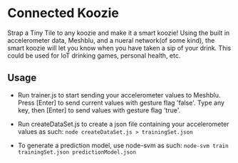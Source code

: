 # Connected Koozie

Strap a Tiny Tile to any koozie and make it a smart koozie! Using the built in accelerometer data, Meshblu, and a nueral network(of some kind), the smart koozie will let you know when you have taken a sip of your drink. This could be used for IoT drinking games, personal health, etc.

## Usage

- Run trainer.js to start sending your accelerometer values to Meshblu. Press [Enter] to send current values with gesture flag 'false'. Type any key, then [Enter] to send values with gesture flag 'true'.

- Run createDataSet.js to create a json file containing your accelerometer values as such: `node createDataSet.js > trainingSet.json`

- To generate a prediction model, use node-svm as such: `node-svm train trainingSet.json predictionModel.json`
